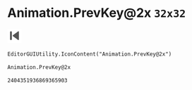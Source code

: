 # Animation.PrevKey@2x `32x32`
<img src="/img/Animation.PrevKey@2x.png" width=32 height=32>

``` CSharp
EditorGUIUtility.IconContent("Animation.PrevKey@2x")
```
```
Animation.PrevKey@2x
```
```
2404351936869365903
```
